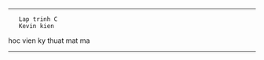 ********************************
       Lap trinh C
       Kevin kien
hoc vien ky thuat mat ma
*********************************
